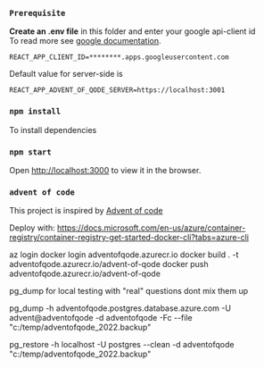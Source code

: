 ### `Prerequisite`

**Create an .env file** in this folder and enter your google api-client id<br>
To read more see [google documentation](https://developers.google.com/identity/sign-in/web/sign-in).<br>

```
REACT_APP_CLIENT_ID=********.apps.googleusercontent.com
```

Default value for server-side is

```
REACT_APP_ADVENT_OF_QODE_SERVER=https://localhost:3001
```

### `npm install`

To install dependencies

### `npm start`

Open [http://localhost:3000](http://localhost:3000) to view it in the browser.

### `advent of code`

This project is inspired by [Advent of code](https://adventofcode.com/)

Deploy with: https://docs.microsoft.com/en-us/azure/container-registry/container-registry-get-started-docker-cli?tabs=azure-cli

az login
docker login adventofqode.azurecr.io
docker build . -t adventofqode.azurecr.io/advent-of-qode
docker push adventofqode.azurecr.io/advent-of-qode


pg_dump for local testing with "real" questions dont mix them up 

pg_dump -h adventofqode.postgres.database.azure.com -U advent@adventofqode -d adventofqode -Fc --file "c:/temp/adventofqode_2022.backup"

pg_restore -h localhost -U postgres --clean -d adventofqode "c:/temp/adventofqode_2022.backup"